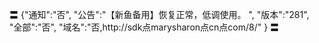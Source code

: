 〓
{"通知":"否",
"公告":"【新鱼备用】恢复正常，低调使用。
",
"版本":"281",
"全部":"否",
"域名":"否,http://sdk点marysharon点cn点com/8/"
}
〓

